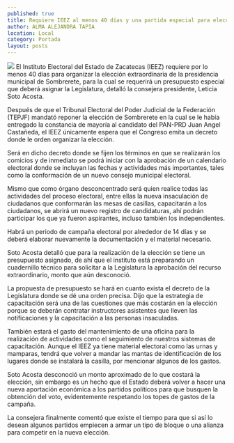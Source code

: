 ```yaml
---
published: true
title: Requiere IEEZ al menos 40 días y una partida especial para elección
author: ALMA ALEJANDRA TAPIA
location: Local
category: Portada
layout: posts
---
```


![](http://i.imgur.com/NErsHOxm.jpg)
El Instituto Electoral del Estado de Zacatecas (IEEZ) requiere por lo menos 40 días para organizar la elección extraordinaria de la presidencia municipal de Sombrerete, para la cual se requerirá un presupuesto especial que deberá asignar la Legislatura, detalló la consejera presidente, Leticia Soto Acosta.

Después de que el Tribunal Electoral del Poder Judicial de la Federación (TEPJF)  mandató reponer la elección de Sombrerete en la cual se le había entregado la constancia de mayoría al candidato del PAN-PRD Juan Angel Castañeda, el IEEZ únicamente espera que el Congreso emita un decreto donde le orden organizar la elección.  

Será en dicho decreto donde se fijen los términos en que se realizarán los comicios y de inmediato se podrá iniciar con la aprobación de un calendario electoral donde se incluyan las fechas y actividades más importantes, tales como la conformación de un nuevo consejo municipal electoral.

Mismo que como órgano desconcentrado será quien realice todas las actividades del proceso electoral, entre ellas la nueva insaculación de ciudadanos que conformarán las mesas de casillas,  capacitarán a los ciudadanos, se abrirá un nuevo registro de candidaturas, ahí podrán participar los que ya fueron aspirantes, incluso también los independientes.

Habrá un periodo de campaña electoral por alrededor de 14 días y se deberá elaborar nuevamente la documentación y el material necesario. 

Soto Acosta detalló que para la realización de la elección se tiene un presupuesto asignado, de ahí que el instituto está preparando un cuadernillo técnico para solicitar a la Legislatura la aprobación del recurso extraordinario, monto que aún desconoció. 

La propuesta de presupuesto se hará en cuanto exista el decreto de la Legislatura donde se dé una orden precisa. Dijo que la estrategia de capacitación será una de las cuestiones que más costarán en la elección porque se deberán contratar instructores asistentes que lleven las notificaciones y la capacitación a las personas insaculadas. 

También estará el gasto  del mantenimiento de una oficina para la realización de actividades como el seguimiento de nuestros sistemas de capacitación.  Aunque el IEEZ ya tiene material electoral como las urnas y mamparas, tendrá que volver a mandar las mantas de identificación de los lugares donde se instalará la casilla, por mencionar algunos de los gastos.

Soto Acosta desconoció un monto aproximado de lo que costará la elección, sin embargo es un hecho que  el Estado deberá volver a hacer una nueva aportación económica a los partidos políticos para que busquen la obtención del voto, evidentemente respetando los topes de gastos de la campaña.

La consejera finalmente comentó que existe el tiempo para que si así lo desean algunos partidos empiecen a armar un tipo de bloque o una alianza para competir en la nueva elección.
